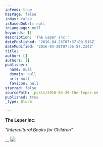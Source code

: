 ```yaml
---
inFeed: true
hasPage: false
inNav: false
isBasedOnUrl: null
inLanguage: null
keywords: []
description: 'The Leper Inc:'
datePublished: '2016-04-26T07:37:00.516Z'
dateModified: '2016-04-26T07:36:57.234Z'
title: ''
author: []
authors: []
publisher:
  name: null
  domain: null
  url: null
  favicon: null
starred: false
sourcePath: _posts/2016-04-26-the-leper.md
published: true
_type: Blurb

---
```

**The Leper Inc:**

_"Intercultural Books for Children"_

__
![](https://the-grid-user-content.s3-us-west-2.amazonaws.com/2749ba29-facd-4874-a619-5805b447765c.jpg)